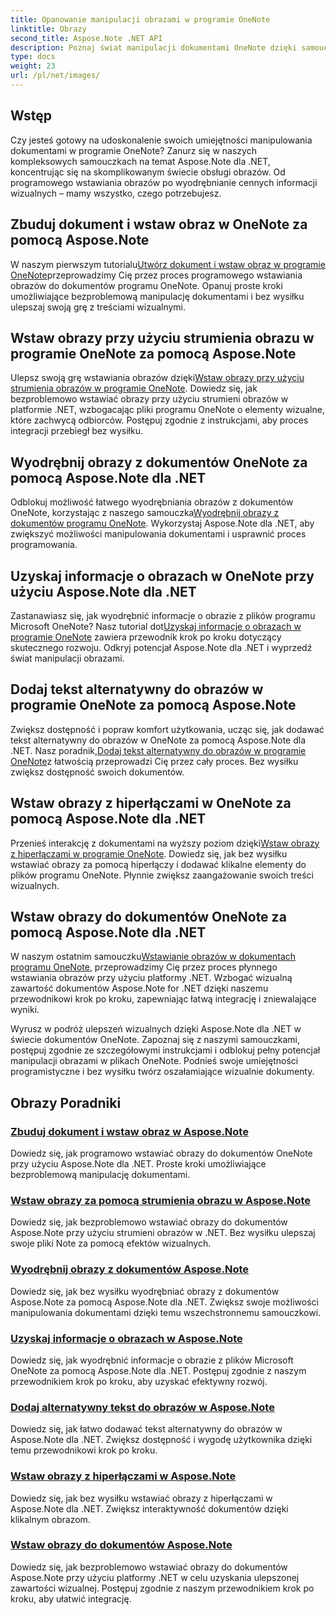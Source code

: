 ```yaml
---
title: Opanowanie manipulacji obrazami w programie OneNote
linktitle: Obrazy
second_title: Aspose.Note .NET API
description: Poznaj świat manipulacji dokumentami OneNote dzięki samouczkom Aspose.Note for .NET na temat płynnej obsługi obrazów. Podnieś poziom swoich treści wizualnych bez wysiłku.
type: docs
weight: 23
url: /pl/net/images/
---
```

## Wstęp

Czy jesteś gotowy na udoskonalenie swoich umiejętności manipulowania dokumentami w programie OneNote? Zanurz się w naszych kompleksowych samouczkach na temat Aspose.Note dla .NET, koncentrując się na skomplikowanym świecie obsługi obrazów. Od programowego wstawiania obrazów po wyodrębnianie cennych informacji wizualnych – mamy wszystko, czego potrzebujesz.

## Zbuduj dokument i wstaw obraz w OneNote za pomocą Aspose.Note
 W naszym pierwszym tutorialu[Utwórz dokument i wstaw obraz w programie OneNote](./build-doc-insert-image/)przeprowadzimy Cię przez proces programowego wstawiania obrazów do dokumentów programu OneNote. Opanuj proste kroki umożliwiające bezproblemową manipulację dokumentami i bez wysiłku ulepszaj swoją grę z treściami wizualnymi.

## Wstaw obrazy przy użyciu strumienia obrazu w programie OneNote za pomocą Aspose.Note
 Ulepsz swoją grę wstawiania obrazów dzięki[Wstaw obrazy przy użyciu strumienia obrazów w programie OneNote](./insert-image-using-image-stream/). Dowiedz się, jak bezproblemowo wstawiać obrazy przy użyciu strumieni obrazów w platformie .NET, wzbogacając pliki programu OneNote o elementy wizualne, które zachwycą odbiorców. Postępuj zgodnie z instrukcjami, aby proces integracji przebiegł bez wysiłku.

## Wyodrębnij obrazy z dokumentów OneNote za pomocą Aspose.Note dla .NET
 Odblokuj możliwość łatwego wyodrębniania obrazów z dokumentów OneNote, korzystając z naszego samouczka[Wyodrębnij obrazy z dokumentów programu OneNote](./extract-images/). Wykorzystaj Aspose.Note dla .NET, aby zwiększyć możliwości manipulowania dokumentami i usprawnić proces programowania.

## Uzyskaj informacje o obrazach w OneNote przy użyciu Aspose.Note dla .NET
 Zastanawiasz się, jak wyodrębnić informacje o obrazie z plików programu Microsoft OneNote? Nasz tutorial dot[Uzyskaj informacje o obrazach w programie OneNote](./get-info-of-images/) zawiera przewodnik krok po kroku dotyczący skutecznego rozwoju. Odkryj potencjał Aspose.Note dla .NET i wyprzedź świat manipulacji obrazami.

## Dodaj tekst alternatywny do obrazów w programie OneNote za pomocą Aspose.Note
 Zwiększ dostępność i popraw komfort użytkowania, ucząc się, jak dodawać tekst alternatywny do obrazów w OneNote za pomocą Aspose.Note dla .NET. Nasz poradnik,[Dodaj tekst alternatywny do obrazów w programie OneNote](./image-alternative-text/)z łatwością przeprowadzi Cię przez cały proces. Bez wysiłku zwiększ dostępność swoich dokumentów.

## Wstaw obrazy z hiperłączami w OneNote za pomocą Aspose.Note dla .NET
 Przenieś interakcję z dokumentami na wyższy poziom dzięki[Wstaw obrazy z hiperłączami w programie OneNote](./insert-image-hyperlink/). Dowiedz się, jak bez wysiłku wstawiać obrazy za pomocą hiperłączy i dodawać klikalne elementy do plików programu OneNote. Płynnie zwiększ zaangażowanie swoich treści wizualnych.

## Wstaw obrazy do dokumentów OneNote za pomocą Aspose.Note dla .NET
 W naszym ostatnim samouczku[Wstawianie obrazów w dokumentach programu OneNote](./insert-images/), przeprowadzimy Cię przez proces płynnego wstawiania obrazów przy użyciu platformy .NET. Wzbogać wizualną zawartość dokumentów Aspose.Note for .NET dzięki naszemu przewodnikowi krok po kroku, zapewniając łatwą integrację i zniewalające wyniki.

Wyrusz w podróż ulepszeń wizualnych dzięki Aspose.Note dla .NET w świecie dokumentów OneNote. Zapoznaj się z naszymi samouczkami, postępuj zgodnie ze szczegółowymi instrukcjami i odblokuj pełny potencjał manipulacji obrazami w plikach OneNote. Podnieś swoje umiejętności programistyczne i bez wysiłku twórz oszałamiające wizualnie dokumenty.
## Obrazy Poradniki
### [Zbuduj dokument i wstaw obraz w Aspose.Note](./build-doc-insert-image/)
Dowiedz się, jak programowo wstawiać obrazy do dokumentów OneNote przy użyciu Aspose.Note dla .NET. Proste kroki umożliwiające bezproblemową manipulację dokumentami.
### [Wstaw obrazy za pomocą strumienia obrazu w Aspose.Note](./insert-image-using-image-stream/)
Dowiedz się, jak bezproblemowo wstawiać obrazy do dokumentów Aspose.Note przy użyciu strumieni obrazów w .NET. Bez wysiłku ulepszaj swoje pliki Note za pomocą efektów wizualnych.
### [Wyodrębnij obrazy z dokumentów Aspose.Note](./extract-images/)
Dowiedz się, jak bez wysiłku wyodrębniać obrazy z dokumentów Aspose.Note za pomocą Aspose.Note dla .NET. Zwiększ swoje możliwości manipulowania dokumentami dzięki temu wszechstronnemu samouczkowi.
### [Uzyskaj informacje o obrazach w Aspose.Note](./get-info-of-images/)
Dowiedz się, jak wyodrębnić informacje o obrazie z plików Microsoft OneNote za pomocą Aspose.Note dla .NET. Postępuj zgodnie z naszym przewodnikiem krok po kroku, aby uzyskać efektywny rozwój.
### [Dodaj alternatywny tekst do obrazów w Aspose.Note](./image-alternative-text/)
Dowiedz się, jak łatwo dodawać tekst alternatywny do obrazów w Aspose.Note dla .NET. Zwiększ dostępność i wygodę użytkownika dzięki temu przewodnikowi krok po kroku.
### [Wstaw obrazy z hiperłączami w Aspose.Note](./insert-image-hyperlink/)
Dowiedz się, jak bez wysiłku wstawiać obrazy z hiperłączami w Aspose.Note dla .NET. Zwiększ interaktywność dokumentów dzięki klikalnym obrazom.
### [Wstaw obrazy do dokumentów Aspose.Note](./insert-images/)
Dowiedz się, jak bezproblemowo wstawiać obrazy do dokumentów Aspose.Note przy użyciu platformy .NET w celu uzyskania ulepszonej zawartości wizualnej. Postępuj zgodnie z naszym przewodnikiem krok po kroku, aby ułatwić integrację.